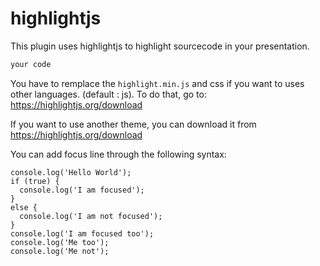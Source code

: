 # highlightjs

This plugin uses highlightjs to highlight sourcecode in your presentation.

```js
your code
```

You have to remplace the `highlight.min.js` and css if you want to uses other languages. (default : js).
To do that, go to: https://highlightjs.org/download

If you want to use another theme, you can download it from https://highlightjs.org/download

You can add focus line through the following syntax:

```js@focus=2-4;8-9
console.log('Hello World');
if (true) {
  console.log('I am focused');
}
else {
  console.log('I am not focused');
}
console.log('I am focused too');
console.log('Me too');
console.log('Me not');
```
